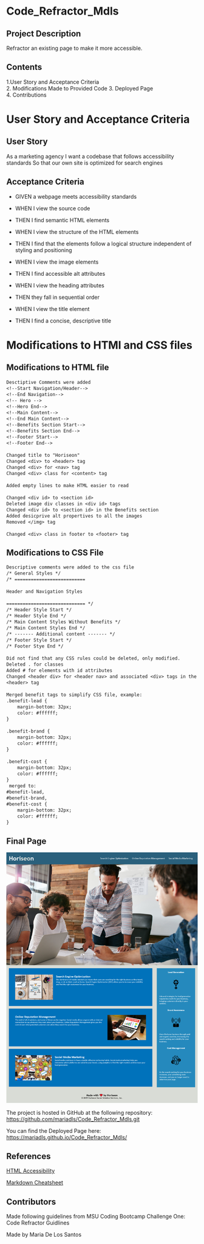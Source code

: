 # Code_Refractor_Mdls

## Project Description
Refractor an existing page to make it more accessible. 

## Contents

1.User Story and Acceptance Criteria  
2. Modifications Made to Provided Code
3. Deployed Page  
4. Contributions

# User Story and Acceptance Criteria  
## User Story
As a marketing agency
I want a codebase that follows accessibility standards
So that our own site is optimized for search engines

## Acceptance Criteria
* GIVEN a webpage meets accessibility standards

* WHEN I view the source code

* THEN I find semantic HTML elements

* WHEN I view the structure of the HTML elements

* THEN I find that the elements follow a logical structure independent of styling and positioning

* WHEN I view the image elements

* THEN I find accessible alt attributes

* WHEN I view the heading attributes

* THEN they fall in sequential order

* WHEN I view the title element

* THEN I find a concise, descriptive title

# Modifications to HTMl and CSS files 

## Modifications to HTML file 

```
Desctiptive Comments were added 
<!--Start Navigation/Header-->
<!--End Navigation-->	 
<!-- Hero -->
<!--Hero End-->	 
<!--Main Content-->
<!--End Main Content-->	 
<!--Benefits Section Start-->
<!--Benefits Section End-->	  
<!--Footer Start-->
<!--Footer End-->

Changed title to "Horiseon"
Changed <div> to <header> tag
Changed <div> for <nav> tag
Changed <div> class for <content> tag 

Added empty lines to make HTML easier to read

Changed <div id> to <section id>
Deleted image div classes in <div id> tags
Changed <div id> to <section id> in the Benefits section 
Added desicprive alt propertives to all the images 
Removed </img> tag

Changed <div> class in footer to <footer> tag
```

## Modifications to CSS File
```
Descriptive comments were added to the css file 
/* General Styles */
/* ==========================	 
  
Header and Navigation Styles	 
  
============================= */
/* Header Style Start */
/* Header Style End */	   
/* Main Content Styles Without Benefits */
/* Main Content Styles End */	 
/* ------- Additional content ------- */
/* Footer Style Start */
/* Footer Stye End */

Did not find that any CSS rules could be deleted, only modified. 
Deleted . for classes 
Added # for elements with id attributes 
Changed <header div> for <header nav> and associated <div> tags in the <header> tag

Merged benefit tags to simplify CSS file, example: 
.benefit-lead {
    margin-bottom: 32px;
    color: #ffffff;
}

.benefit-brand {
    margin-bottom: 32px;
    color: #ffffff;
}

.benefit-cost {
    margin-bottom: 32px;
    color: #ffffff;
}
 merged to: 
#benefit-lead,
#benefit-brand,
#benefit-cost {
    margin-bottom: 32px;
    color: #ffffff;
}

```
## Final Page
![Final Page Screenshot](https://github.com/mariadls/Code_Refractor_Mdls/blob/main/assets/images/Final_Page_Screenshot.png?raw=true)

The project is hosted in GitHub at the following repository: https://github.com/mariadls/Code_Refractor_Mdls.git

You can find the Deployed Page here: https://mariadls.github.io/Code_Refractor_Mdls/

## References 
[HTML Accessibility](https://developer.mozilla.org/en-US/docs/Learn/Accessibility/HTML")

[Markdown Cheatsheet](https://github.com/adam-p/markdown-here/wiki/Markdown-Cheatsheet')

## Contributors 
Made following guidelines from MSU Coding Bootcamp Challenge One: Code Refractor Guidlines

Made by Maria De Los Santos
